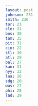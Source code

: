 ```yaml
---
layout: post
johnson: 231
smith: 230
tor: 23
cle: 31
bos: 30
tam: 35
pit: 31
cin: 22
stl: 30
atl: 29
bal: 37
kan: 31
nyy: 32
laa: 26
sdg: 20
was: 27
phi: 28
lad: 29
---
```

